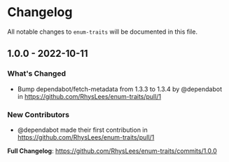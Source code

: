# Changelog

All notable changes to `enum-traits` will be documented in this file.

## 1.0.0 - 2022-10-11

### What's Changed

- Bump dependabot/fetch-metadata from 1.3.3 to 1.3.4 by @dependabot in https://github.com/RhysLees/enum-traits/pull/1

### New Contributors

- @dependabot made their first contribution in https://github.com/RhysLees/enum-traits/pull/1

**Full Changelog**: https://github.com/RhysLees/enum-traits/commits/1.0.0
